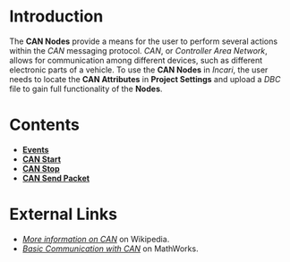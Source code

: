 # Introduction

The **CAN Nodes** provide a means for the user to perform several actions within the *CAN* messaging protocol. *CAN*, or *Controller Area Network*, allows for communication among different devices, such as different electronic parts of a vehicle. To use the **CAN Nodes** in *Incari*, the user needs to locate the **CAN Attributes**  in **Project Settings** and upload a *DBC* file to gain full functionality of the **Nodes**.

# Contents

* [**Events**](events/README.md)
* [**CAN Start**](canstart.md)
* [**CAN Stop**](canstop.md)
* [**CAN Send Packet**](cansendpacket.md)


# External Links

* [*More information on CAN*](https://en.wikipedia.org/wiki/CAN_bus) on Wikipedia.
* [*Basic Communication with CAN*](https://www.mathworks.com/help/vnt/basic-can-communication.html) on MathWorks.